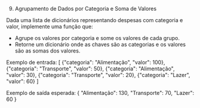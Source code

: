 9) Agrupamento de Dados por Categoria e Soma de Valores

Dada uma lista de dicionários representando despesas com categoria e valor, implemente uma função que:

- Agrupe os valores por categoria e some os valores de cada grupo.
- Retorne um dicionário onde as chaves são as categorias e os valores são as somas dos valores.

Exemplo de entrada:
    [
        {"categoria": "Alimentação", "valor": 100},
        {"categoria": "Transporte", "valor": 50},
        {"categoria": "Alimentação", "valor": 30},
        {"categoria": "Transporte", "valor": 20},
        {"categoria": "Lazer", "valor": 60}
    ]

Exemplo de saída esperada:
    {
        "Alimentação": 130, 
        "Transporte": 70, 
        "Lazer": 60
    }
